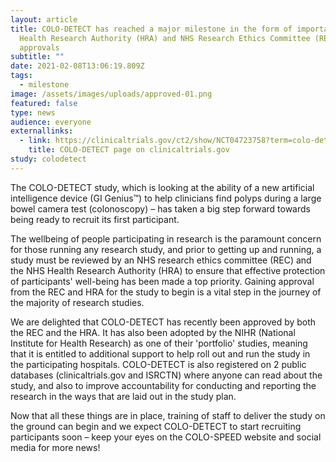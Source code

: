 ```yaml
---
layout: article
title: COLO-DETECT has reached a major milestone in the form of important NHS
  Health Research Authority (HRA) and NHS Research Ethics Committee (REC)
  approvals
subtitle: ""
date: 2021-02-08T13:06:19.809Z
tags:
  - milestone
image: /assets/images/uploads/approved-01.png
featured: false
type: news
audience: everyone
externallinks:
  - link: https://clinicaltrials.gov/ct2/show/NCT04723758?term=colo-detect&draw=2&rank=1
    title: COLO-DETECT page on clinicaltrials.gov
study: colodetect
---
```

The COLO-DETECT study, which is looking at the ability of a new artificial intelligence device (GI Genius™) to help clinicians find polyps during a large bowel camera test (colonoscopy) – has taken a big step forward towards being ready to recruit its first participant.

The wellbeing of people participating in research is the paramount concern for those running any research study, and prior to getting up and running, a study must be reviewed by an NHS research ethics committee (REC) and the NHS Health Research Authority (HRA) to ensure that effective protection of participants' well-being has been made a top priority. Gaining approval from the REC and HRA for the study to begin is a vital step in the journey of the majority of research studies.  

We are delighted that COLO-DETECT has recently been approved by both the REC and the HRA. It has also been adopted by the NIHR (National Institute for Health Research) as one of their 'portfolio' studies, meaning that it is entitled to additional support to help roll out and run the study in the participating hospitals. COLO-DETECT is also registered on 2 public databases (clinicaltrials.gov and ISRCTN) where anyone can read about the study, and also to improve accountability for conducting and reporting the research in the ways that are laid out in the study plan.

Now that all these things are in place, training of staff to deliver the study on the ground can begin and we expect COLO-DETECT to start recruiting participants soon – keep your eyes on the COLO-SPEED website and social media for more news!
